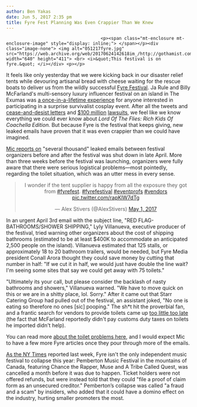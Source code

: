 ```yaml
---
author: Ben Yakas
date: Jun 5, 2017 2:35 pm
title: Fyre Fest Planning Was Even Crappier Than We Knew
---
```


	
										<p><span class="mt-enclosure mt-enclosure-image" style="display: inline;"> </span></p><div class="image-none"> <img alt="051217fyre.jpg" src="https://web.archive.org/web/20170624142618im_/http://gothamist.com/attachments/nyc_davidcolon/051217fyre.jpg" width="640" height="411"> <br> <i>&quot;This festival is on fyre.&quot; </i></div> <p></p>

<p>It feels like only yesterday that we were kicking back in our disaster relief tents while devouring artisanal bread with cheese waiting for the rescue boats to deliver us from the wildly successful <a href="https://web.archive.org/web/20170624142618/http://gothamist.com/tags/fyrefestival">Fyre Festival</a>. Ja Rule and Billy McFarland&apos;s multi-sensory luxury influencer festival on an island in The Exumas was <a href="https://web.archive.org/web/20170624142618/http://gothamist.com/2017/04/28/fyre_festival.php">a once-in-a-lifetime experience</a> for anyone interested in participating in a surprise survivalist cosplay event. After all the tweets and <a href="https://web.archive.org/web/20170624142618/http://gothamist.com/2017/05/09/fyre_festival_keeps_burning.php">cease-and-desist letters</a> and <a href="https://web.archive.org/web/20170624142618/http://laist.com/2017/05/01/fyre_fest_lawsuit.php?_ga=2.106318723.1066181152.1496672824-194119217.1432131062">$100 million</a> <a href="https://web.archive.org/web/20170624142618/http://gothamist.com/2017/05/04/fyre_festival_lawsuit.php">lawsuits</a>, we feel like we know everything we could ever know about<em> Lord Of The Flies: Rich Kids Of Coachella Edition.</em> But because Fyre is the festival that keeps giving, new leaked emails have proven that it was even crappier than we could have imagined.</p>

<p><a href="https://web.archive.org/web/20170624142618/https://mic.com/articles/178929/fyre-emails-leaked-docs-show-execs-were-notified-of-urgent-concerns-weeks-before-festival#.CTT9l8Tn4">Mic reports on</a> &quot;several thousand&quot; leaked emails between festival organizers before and after the festival was shut down in late April. More than three weeks before the festival was launching, organizers were fully aware that there were serious logistical problems&#x2014;most pointedly, regarding the toilet situation, which was an utter mess in every sense.</p>

<center><blockquote class="twitter-tweet" data-lang="en"><p lang="en" dir="ltr">I wonder if the tent supplier is happy from all the exposure they got from <a href="https://web.archive.org/web/20170624142618/https://twitter.com/hashtag/fyrefest?src=hash">#fyrefest</a>. <a href="https://web.archive.org/web/20170624142618/https://twitter.com/hashtag/fyrefestival?src=hash">#fyrefestival</a> <a href="https://web.archive.org/web/20170624142618/https://twitter.com/hashtag/eventprofs?src=hash">#eventprofs</a> <a href="https://web.archive.org/web/20170624142618/https://twitter.com/hashtag/vendors?src=hash">#vendors</a> <a href="https://web.archive.org/web/20170624142618/https://t.co/rapKlW7dTg">pic.twitter.com/rapKlW7dTg</a></p>&#x2014; Alex Stivers (@AlexStivers) <a href="https://web.archive.org/web/20170624142618/https://twitter.com/AlexStivers/status/859065507517014016">May 1, 2017</a></blockquote>
<script async src="//web.archive.org/web/20170624142618js_/http://platform.twitter.com/widgets.js" charset="utf-8"></script></center>

<p>In an urgent April 3rd email with the subject line, &quot;RED FLAG- BATHROOMS/SHOWER SHIPPING,&quot; Lyly Villanueva, executive producer of the festival, tried warning other organizers about the cost of shipping bathrooms (estimated to be at least $400K to accommodate an anticipated 2,500 people on the island). Villanueva estimated that 125 stalls, or approximately 18 to 20 bathroom trailers, would be needed, but Fyre Media president Conall Arora thought they could save money by cutting that number in half: &quot;If we cut it in half, we would just have double the line wait? I&apos;m seeing some sites that say we could get away with 75 toilets.&quot;</p>

<p>&quot;Ultimately its your call, but please consider the backlash of nasty bathrooms and showers,&quot; Villanueva warned. &quot;We have to move quick on this or we are in a shitty place, lol. Sorry.&quot; After it came out that Starr Catering Group had pulled out of the festival, an assistant joked, &quot;No one is eating so therefore no ones [sic] pooping.&quot; The sh*t hit the proverbial fan, and a frantic search for vendors to provide toilets came up <a href="https://web.archive.org/web/20170624142618/https://news.vice.com/story/fyre-fest-organizers-blew-all-their-money-months-early-on-models-planes-and-yachts">too little too late</a> (the fact that McFarland reportedly didn&apos;t pay customs duty taxes on toilets he imported didn&apos;t help). </p>

<p>You can read more <a href="https://web.archive.org/web/20170624142618/https://mic.com/articles/178929/fyre-emails-leaked-docs-show-execs-were-notified-of-urgent-concerns-weeks-before-festival#.CTT9l8Tn4">about the toilet problems here</a>, and I would expect Mic to have a few more Fyre articles once they pour through more of the emails. </p>

<p><a href="https://web.archive.org/web/20170624142618/https://www.nytimes.com/2017/06/01/business/media/fyre-pemberton-music-festival-market-tickets.html">As the NY Times</a> reported last week, Fyre isn&apos;t the only independent music festival to collapse this year: Pemberton Music Festival in the mountains of Canada, featuring Chance the Rapper, Muse and A Tribe Called Quest, was cancelled a month before it was due to happen. Ticket holders were not offered refunds, but were instead told that they could &quot;file a proof of claim form as an unsecured creditor.&quot; Pemberton&#x2019;s collapse was called &quot;a fraud and a scam&quot; by insiders, who added that it could have a domino effect on the industry, hurting smaller promoters the most.</p>					
										
									
				